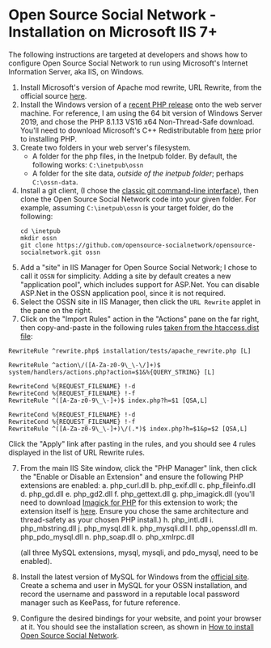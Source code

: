 Open Source Social Network - Installation on Microsoft IIS 7+
==============================================================

The following instructions are targeted at developers and shows how to configure Open Source Social Network to run using Microsoft's Internet Information Server, aka IIS, on Windows.

1. Install Microsoft's version of Apache mod rewrite, URL Rewrite, from the official source [here](https://www.iis.net/downloads/microsoft/url-rewrite).
2. Install the Windows version of a [recent PHP release](https://windows.php.net/download#php-8.1) onto the web server machine.  For reference, I am using the 64 bit version of Windows Server 2019, and chose the PHP 8.1.13 VS16 x64 Non-Thread-Safe download.  You'll need to download Microsoft's C++ Redistributable from [here](https://learn.microsoft.com/en-us/cpp/windows/latest-supported-vc-redist?view=msvc-170) prior to installing PHP.
2. Create two folders in your web server's filesystem.
    * A folder for the php files, in the Inetpub folder.  By default, the following works:  `C:\inetpub\ossn`
    * A folder for the site data, *outside of the inetpub folder*; perhaps `C:\ossn-data`.
3. Install a git client, (I chose the [classic git command-line interface](https://git-scm.com/docs/gitcli)), then clone the Open Source Social Network code into your given folder.  For example, assuming `C:\inetpub\ossn` is your target folder, do the following:
    ```
    cd \inetpub
    mkdir ossn
    git clone https://github.com/opensource-socialnetwork/opensource-socialnetwork.git ossn
    ```
4. Add a "site" in IIS Manager for Open Source Social Network; I chose to call it `OSSN` for simplicity.  Adding a site by default creates a new "application pool", which includes support for ASP.Net.  You can disable ASP.Net in the OSSN application pool, since it is not required.
5. Select the OSSN site in IIS Manager, then click the `URL Rewrite` applet in the pane on the right.  
6. Click on the "Import Rules" action in the "Actions" pane on the far right, then copy-and-paste in the following rules [taken from the htaccess.dist file](https://github.com/opensource-socialnetwork/opensource-socialnetwork/blob/v6.x/installation/configs/htaccess.dist):

```
RewriteRule ^rewrite.php$ installation/tests/apache_rewrite.php [L]

RewriteRule ^action\/([A-Za-z0-9\_\-\/]+)$ system/handlers/actions.php?action=$1&%{QUERY_STRING} [L]

RewriteCond %{REQUEST_FILENAME} !-d
RewriteCond %{REQUEST_FILENAME} !-f
RewriteRule ^([A-Za-z0-9\_\-]+)$ index.php?h=$1 [QSA,L]

RewriteCond %{REQUEST_FILENAME} !-d
RewriteCond %{REQUEST_FILENAME} !-f
RewriteRule ^([A-Za-z0-9\_\-]+)\/(.*)$ index.php?h=$1&p=$2 [QSA,L]
```

Click the "Apply" link after pasting in the rules, and you should see 4 rules displayed in the list of URL Rewrite rules.

7. From the main IIS Site window, click the "PHP Manager" link, then click the "Enable or Disable an Extension" and ensure the following PHP extensions are enabled:
   a. php_curl.dll
   b. php_exif.dll
   c. php_fileinfo.dll
   d. php_gd.dll
   e. php_gd2.dll
   f. php_gettext.dll
   g. php_imagick.dll (you'll need to download [Imagick for PHP](https://phpimagick.com/) for this extension to work; the extension itself is [here](https://pecl.php.net/package/imagick/3.7.0/windows).  Ensure you chose the same architecture and thread-safety as your chosen PHP install.)
   h. php_intl.dll
   i. php_mbstring.dll
   j. php_mysql.dll
   k. php_mysqli.dll
   l. php_openssl.dll
   m. php_pdo_mysql.dll
   n. php_soap.dll
   o. php_xmlrpc.dll

   (all three MySQL extensions, mysql, mysqli, and pdo_mysql, need to be enabled).

8. Install the latest version of MySQL for Windows from the [official site](https://dev.mysql.com/downloads/).  Create a schema and user in MySQL for your OSSN installation, and record the username and password in a reputable local password manager such as KeePass, for future reference.

9. Configure the desired bindings for your website, and point your browser at it.  You should see the installation screen, as shown in [How to install Open Source Social Network](https://www.opensource-socialnetwork.org/wiki/view/706/how-to-install-open-source-social-network).